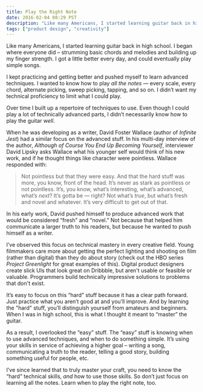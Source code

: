 ```yaml
---
title: Play the Right Note
date: 2016-02-04 08:29 PST
description: "Like many Americans, I started learning guitar back in high school. I began where everyone did – strumming basic chords and melodies and building up my finger strength. I got a little better every day, and could eventually play simple songs."
tags: ["product design", "creativity"]
---
```


Like many Americans, I started learning guitar back in high school. I began where everyone did – strumming basic chords and melodies and building up my finger strength. I got a little better every day, and could eventually play simple songs.

I kept practicing and getting better and pushed myself to learn advanced techniques. I wanted to know how to play _all the notes_ — every scale, every chord, alternate picking, sweep picking, tapping, and so on. I didn’t want my technical proficiency to limit what I could play.

Over time I built up a repertoire of techniques to use. Even though I could play a lot of technically advanced parts, I didn’t necessarily know how to play the guitar _well_.

When he was developing as a writer, David Foster Wallace (author of _Infinite Jest_) had a similar focus on the advanced stuff. In his multi-day interview of the author, _Although of Course You End Up Becoming Yourself_, interviewer David Lipsky asks Wallace what his younger self would think of his new work, and if he thought things like character were pointless. Wallace responded with:

> Not pointless but that they were easy. And that the hard stuff was more, you know, front of the head. It’s never as stark as pointless or not pointless. It’s, you know, what’s interesting, what’s advanced, what’s _next_? It’s gotta be — right? Not what’s _true_, but what’s fresh and novel and whatever. It’s very difficult to get out of that.

In his early work, David pushed himself to produce advanced work that would be considered “fresh” and “novel.” Not because that helped him communicate a larger truth to his readers, but because he wanted to push himself as a writer.

I’ve observed this focus on technical mastery in every creative field. Young filmmakers care more about getting the perfect lighting and shooting on film (rather than digital) than they do about story (check out the HBO series _Project Greenlight_ for great examples of this). Digital product designers create slick UIs that look great on Dribbble, but aren't usable or feasible or valuable. Programmers build technically impressive solutions to problems that don't exist.

It’s easy to focus on this “hard” stuff because it has a clear path forward. Just practice what you aren’t good at and you’ll improve. And by learning the "hard" stuff, you’ll distinguish yourself from amateurs and beginners. When I was in high school, this is what I thought it meant to “master” the guitar.

As a result, I overlooked the “easy” stuff. The “easy” stuff is knowing when to use advanced techniques, and when to do something simple. It’s using your skills in service of achieving a higher goal – writing a song, communicating a truth to the reader, telling a good story, building something useful for people, etc.

I’ve since learned that to truly master your craft, you need to know the “hard” technical skills, _and_ how to use those skills. So don’t just focus on learning all the notes. Learn when to play the right note, too.
